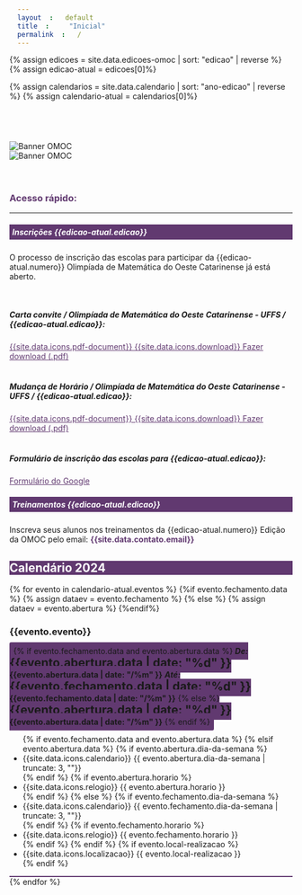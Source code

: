 ```yaml
---
layout: default
title: "Inicial"
permalink: /
---
```

{% assign edicoes = site.data.edicoes-omoc | sort: "edicao" | reverse %}
{% assign edicao-atual = edicoes[0]%}

{% assign calendarios = site.data.calendario | sort: "ano-edicao" | reverse %}
{% assign calendario-atual = calendarios[0]%}

<style>
/* Override the padding in container-fluid */
.container-fluid {
  padding: 0;
}

/* Override the margin in img-fluid */
.img-fluid {
  margin: 0;
}

span {padding: 7px; border-radius: 3px;}
.link2 {color:#613970;}
.link2:hover {color: #c6a9ff; text-decoration: none;}

.date-nums h1,.date-nums h4,.date-nums h5 {
  display: inline;
}
</style>
<section>
<div class="container-xxl" data-bs-smooth-scroll="true" >
  <h1 style="visibility: hidden;">Olimpíada de Matemática do Oeste Catarinense</h1>
  <div class="row g-3" >
    <div class="d-none d-md-block text-center">
      <img class="img-fluid" src="{{site.url}}/images/common/index-banner.png" alt="Banner OMOC" >
    </div>
    <div class="d-md-none">
        <img class="img-fluid" src="{{site.url}}/images/common/index-banner-mobile.png" alt="Banner OMOC" >
    </div>
    <br><br>
    <div class="col-lg-8" >
    <!-- inicio do acesso rapido -->
      <h3 style="color: #613970;" class="text-left font-weight-bold" >Acesso rápido:</h3>
      <hr>
      <div class="card">
        <h5 class="card-title" style="background-color: #613970; color:white;padding: 5px;">Inscrições {{edicao-atual.edicao}}</h5>
        <div class="card-body">
          <div class="container">
            <div class="row">
              <div class="col-sm-12 col-12">
                <p>O processo de inscrição das escolas para participar da {{edicao-atual.numero}} Olimpíada de Matemática do Oeste Catarinense já está aberto.</p>
                <br>
                <h5>Carta convite / Olimpíada de Matemática do Oeste Catarinense - UFFS / {{edicao-atual.edicao}}:</h5>
                <a class="link2" href="{{site.url}}/documents/inscricoes/{{edicao-atual.edicao}}/{{edicao-atual.oficio-circular-inscricoes}}" target="_blank">
                {{site.data.icons.pdf-document}}
                {{site.data.icons.download}} Fazer download (.pdf)</a>
                <br><br>
                <h5>Mudança de Horário / Olimpíada de Matemática do Oeste Catarinense - UFFS / {{edicao-atual.edicao}}:</h5>
                <a class="link2" href="{{site.url}}/documents/inscricoes/{{edicao-atual.edicao}}/{{edicao-atual.oficio-003}}" target="_blank">
                {{site.data.icons.pdf-document}}
                {{site.data.icons.download}} Fazer download (.pdf)</a>
                <br><br>
                <h5>Formulário de inscrição das escolas para {{edicao-atual.edicao}}:</h5>
                <a class="link2" href="{{edicao-atual.formulario-inscricoes}}" target="_blank">Formulário do Google</a>
              </div>
            </div>
          </div>
        </div>
      </div>
      <div class="card mt-2">
        <h5 class="card-title" style="background-color: #613970; color:white;padding: 5px;">Treinamentos {{edicao-atual.edicao}}</h5>
        <div class="card-body">
          <div class="container">
            <div class="row">
              <div class="col-sm-10 col-10">
                <p>Inscreva seus alunos nos treinamentos da {{edicao-atual.numero}} Edição da OMOC pelo email: <strong style="color:#613970;">{{site.data.contato.email}}</strong></p>
              </div>
            </div>
          </div>     
        </div>
      </div>
    </div>
    <div class="col border border-black text-center" >
      <div class="row border-bottom pt-3 pb-3" style="color: #fff; background-color: #613970;">
        <h1><strong>Calendário 2024</strong></h1>
      </div>
      <!--card -->
      {% for evento in calendario-atual.eventos %}
        {%if evento.fechamento.data %}
          {% assign dataev = evento.fechamento %}
        {% else %}
          {% assign dataev = evento.abertura %}
        {%endif%}
      <div class="row" style="border-bottom: 2px solid #613970;">
        <div class="col-12 text-center date-nums" style="margin-top:5px;">
          <h3 class="text-uppercase"><strong>{{evento.evento}}</strong></h3>
          <span class="badge" style="background-color: #613970; ">
            {% if evento.fechamento.data and evento.abertura.data %}
              <h5> De: </h5>
              <h1>{{evento.abertura.data | date: "%d" }}</h1> 
              <h4>{{evento.abertura.data | date: "/%m" }}</h4>
              <h5> Até: </h5>
              <h1>{{evento.fechamento.data | date: "%d" }}</h1>
              <h4>{{evento.fechamento.data | date: "/%m" }}</h4>
            {% else %}
              <h1>{{evento.abertura.data | date: "%d" }}</h1> 
              <h4>{{evento.abertura.data | date: "/%m" }}</h4>
            {% endif %}
          </span>
        </div>
        <div class="col-12 justify-content-center align-items-center">
          <ul class="list-inline">
            {% if evento.fechamento.data and evento.abertura.data %}
            {% elsif evento.abertura.data %}
              {% if evento.abertura.dia-da-semana %}
                <li class="list-inline-item">{{site.data.icons.calendario}}
                    {{ evento.abertura.dia-da-semana | truncate: 3, ""}}
                </li>
              {% endif %}
              {% if evento.abertura.horario %}
                <li class="list-inline-item">{{site.data.icons.relogio}}
                    {{ evento.abertura.horario }}                 
                </li>
              {% endif %}
            {% else %}
              {% if evento.fechamento.dia-da-semana %}
                <li class="list-inline-item">{{site.data.icons.calendario}}
                    {{ evento.fechamento.dia-da-semana | truncate: 3, ""}}
                </li>
              {% endif %}
              {% if evento.fechamento.horario %}
                <li class="list-inline-item">{{site.data.icons.relogio}}
                    {{ evento.fechamento.horario }}                 
                </li>
              {% endif %}
            {% endif %}
            {% if evento.local-realizacao %}
            <li class="list-inline-item">{{site.data.icons.localizacao}}
                {{ evento.local-realizacao }}
            </li>
            {% endif %}
          </ul>
        </div>
      </div>
      {% endfor %}
      <!-- gen card -->
    </div>
  </div>
</div>
</section>
